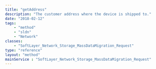 ```yaml
---
title: "getAddress"
description: "The customer address where the device is shipped to."
date: "2018-02-12"
tags:
    - "method"
    - "sldn"
    - "Network"
classes:
    - "SoftLayer_Network_Storage_MassDataMigration_Request"
type: "reference"
layout: "method"
mainService : "SoftLayer_Network_Storage_MassDataMigration_Request"
---
```

